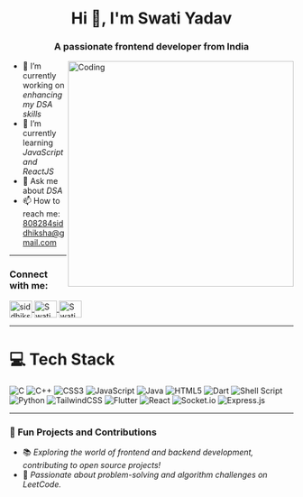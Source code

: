 <h1 align="center">Hi 👋, I'm Swati Yadav</h1>
<h3 align="center">A passionate frontend developer from India</h3>

<img align="right" alt="Coding" width="400" src="https://imgs.search.brave.com/-ixObzfAhk8AyeBWOFfV6StHlQemZ4LrsHbdnEvkQCw/rs:fit:860:0:0/g:ce/aHR0cHM6Ly90NC5m/dGNkbi5uZXQvanBn/LzA0LzU3LzI5LzQx/LzM2MF9GXzQ1NzI5/NDE2M19PN0tEWWY2/Skp5UFV5c01ub3p4/N0tDWkc4UjQwY1A2/QS5qcGc">

- 🔭 I’m currently working on *enhancing my DSA skills*
- 🌱 I’m currently learning *JavaScript and ReactJS*
- 💬 Ask me about *DSA*
- 📫 How to reach me: [808284siddhiksha@gmail.com](mailto:808284siddhiksha@gmail.com)

---

<h3 align="left">Connect with me:</h3>
<p align="left">
  <a href="https://www.leetcode.com/siddhiksha" target="blank">
    <img align="center" src="https://raw.githubusercontent.com/rahuldkjain/github-profile-readme-generator/master/src/images/icons/Social/leet-code.svg" alt="siddhiksha" height="30" width="40" />
  </a>
  <a href="https://www.linkedin.com/in/swati-yadav-8170ab220/" target="_blank">
    <img align="center" src="https://img.icons8.com/color/48/000000/linkedin.png" alt="Swati Yadav's LinkedIn" height="30" width="40" />
  </a>
  <a href="https://www.instagram.com/p/C5d2cTRRs8dOCY2YzbeqLY1vOXBpY_WLLwuWd00/?img_index=4" target="_blank">
    <img align="center" src="https://img.icons8.com/fluent/48/000000/instagram-new.png" alt="Swati Yadav's Instagram" height="30" width="40" />
  </a>
</p>

---

# 💻 Tech Stack
![C](https://img.shields.io/badge/c-%2300599C.svg?style=for-the-badge&logo=c&logoColor=white) 
![C++](https://img.shields.io/badge/c++-%2300599C.svg?style=for-the-badge&logo=c%2B%2B&logoColor=white) 
![CSS3](https://img.shields.io/badge/css3-%231572B6.svg?style=for-the-badge&logo=css3&logoColor=white) 
![JavaScript](https://img.shields.io/badge/javascript-%23323330.svg?style=for-the-badge&logo=javascript&logoColor=%23F7DF1E) 
![Java](https://img.shields.io/badge/java-%23ED8B00.svg?style=for-the-badge&logo=java&logoColor=white) 
![HTML5](https://img.shields.io/badge/html5-%23E34F26.svg?style=for-the-badge&logo=html5&logoColor=white) 
![Dart](https://img.shields.io/badge/dart-%230175C2.svg?style=for-the-badge&logo=dart&logoColor=white) 
![Shell Script](https://img.shields.io/badge/shell_script-%23121011.svg?style=for-the-badge&logo=gnu-bash&logoColor=white)
![Python](https://img.shields.io/badge/python-3670A0?style=for-the-badge&logo=python&logoColor=ffdd54) 
![TailwindCSS](https://img.shields.io/badge/tailwindcss-%2338B2AC.svg?style=for-the-badge&logo=tailwind-css&logoColor=white) 
![Flutter](https://img.shields.io/badge/Flutter-%2302569B.svg?style=for-the-badge&logo=Flutter&logoColor=white) 
![React](https://img.shields.io/badge/react-%2320232a.svg?style=for-the-badge&logo=react&logoColor=%2361DAFB) 
![Socket.io](https://img.shields.io/badge/Socket.io-black?style=for-the-badge&logo=socket.io&badgeColor=010101)
![Express.js](https://img.shields.io/badge/express.js-%23404d59.svg?style=for-the-badge&logo=express&logoColor=%2361DAFB)

---

### 🚀 Fun Projects and Contributions
- 📚 *Exploring the world of frontend and backend development, contributing to open source projects!*
- 🧠 *Passionate about problem-solving and algorithm challenges on LeetCode.*

<!-- Customize sections, icons, and links further as desired! -->
